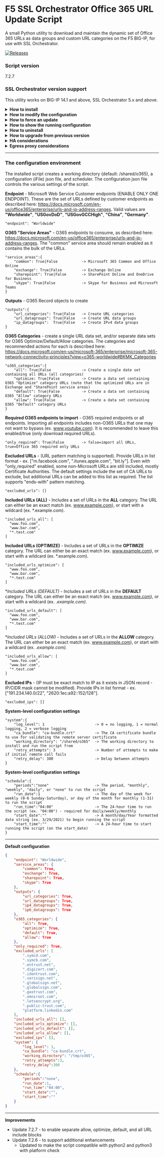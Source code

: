 # F5 SSL Orchestrator Office 365 URL Update Script
A small Python utility to download and maintain the dynamic set of Office 365 URLs as data groups and custom URL categories on the F5 BIG-IP, for use with SSL Orchestrator.

[![Releases](https://img.shields.io/github/v/release/f5devcentral/sslo-o365-update.svg)](https://github.com/f5devcentral/sslo-o365-update/releases)

### Script version
7.2.7

### SSL Orchestrator version support
This utility works on BIG-IP 14.1 and above, SSL Orchestrator 5.x and above.



<details>
<summary><b>How to install</b></summary>
  
  - Download the script onto the F5 BIG-IP:

    `curl -k https://raw.githubusercontent.com/f5devcentral/sslo-o365-update/7.2.6/sslo_o365_update.py -o sslo_o365_update.py`

  - Run the script with one of the following install options. Note that the install options create or replace an existing configuration, but **will not** by itself initiate an O365 URL fetch. To force a fetch on install, include the `--force` option.

    - `python sslo_o365_update.py --install`  -- this option installs with the default configuration.

    - `python sslo_o365_update.py --install --config <JSON string>`  -- this option installs with a configuration passed in via serialized JSON string. Any attributes not defined will take default values.

    - `python sslo_o365_update.py --install --configfile <JSON file>`  -- this option installs with a configuration passed in via JSON file. Any attributes not defined will take default values.
  
</details>

  
  
<details>
<summary><b>How to modify the configuration</b></summary>
  
  - Initiate the `--install` process again with a new `--config` or `--configfile` argument.

    See the JSON configuration template below. Anything passed into --config or --configfile must be in the correct JSON format. For example, to change only the endpoint value:
  
    `--install --config '{"endpoint": "Worldwide"}'`
  
    To change the schedule frequency (periods):
  
    `--install --config '{"schedule":{"periods":"monthly"}}'`
  
    Anything not specifically defined will take the default values. See "default configuration" below.
  
</details>

  
  
<details>
<summary><b>How to force an update</b></summary>
  
  - Run the script with the `--force` option, either during install to immediately force a URL fetch, or at any time.

    `python sslo_o365_update.py --install --force`
  
    `python sslo_o365_update.py --force`
  
</details>  

  
  
<details>
<summary><b>How to show the running configuration</b></summary>
  
  - Run the script with the `--printconfig` option to display the running configuration.

    `python sslo_o365_update.py --printconfig`
  
</details>

  

<details>
<summary><b>How to uninstall</b></summary>
  
  - Run the script with the `--uninstall` option. This will remove the configuration file and scheduler. The URL categories, datagroups, and working directory will remain.

  - Run the script with the `--full_uninstall` option. This will remove the configurtion file, scheduler, working directory files, URL categories, and datagroups.
  
</details>

  
  
<details>
<summary><b>How to upgrade from previous version</b></summary>
  
  - Save the running config to a file:

    `python sslo_o365_update.py --printconfig > config.json`

  - Install the new version and point to the config file:

    `python sslo_o365_update_v7.2.7.py --install --configfile config.json`
  
</details>

  
  
<details>
<summary><b>HA considerations</b></summary>  
  
  - Perform the install operations on both units in an HA environment and then sync. The script runs independently on each peer and will not trigger an out-of-sync indication when updates are made.
  
</details>
  

<details>
<summary><b>Egress proxy considerations</b></summary>  
  
  - The script uses system outbound proxy settings (System : Configuration : Device : Upstream Proxy).
  
</details>
  
---

### The configuration environment
The installed script creates a working directory (default: /shared/o365), a configuration (iFile) json file, and scheduler. The configuration json file controls the various settings of the script.


**Endpoint** - Microsoft Web Service Customer endpoints (ENABLE ONLY ONE ENDPOINT). These are the set of URLs defined by customer endpoints as described here: https://docs.microsoft.com/en-us/office365/enterprise/urls-and-ip-address-ranges. Valid values are **"Worldwide"**, **"USGovDoD"**, **"USGovGCCHigh"**, **"China"**, **"Germany"**.

    "endpoint": "Worldwide"


**O365 "Service Areas"** - O365 endpoints to consume, as described here: https://docs.microsoft.com/en-us/office365/enterprise/urls-and-ip-address-ranges. The "common" service area should remain enabled as it contains the bulk of the URLs.

    "service_areas":{
        "common": True|False           -> Microsoft 365 Common and Office Online
        "exchange": True|False         -> Exchange Online  
        "sharepoint": True|False       -> SharePoint Online and OneDrive for Business
        "skype": True|False            -> Skype for Business and Microsoft Teams
    }


**Outputs** - O365 Record objects to create   

    "outputs":{
        "url_categories": True|False   -> Create URL categories
        "url_datagroups": True|False   -> Create URL data groups
        "ip_datagroups":  True|False   -> Create IPv4 data groups
    }


**O365 Categories** - create a single URL data set, and/or separate data sets for O365 Optimize/Default/Allow categories. The categories and recommended actions for each is described here: https://docs.microsoft.com/en-us/microsoft-365/enterprise/microsoft-365-network-connectivity-principles?view=o365-worldwide#BKMK_Categories

    "o365_categories":{                  
        "all": True|False              -> Create a single date set containing all URLs (all categories)
        "optimize: True|False          -> Create a data set containing O365 "Optimize" category URLs (note that the optimized URLs are in Exchange and "SharePoint service areas)
        "default": True|False          -> Create a data set containing O365 "Allow" category URLs
        "allow": True|False            -> Create a data set containing O365 "Default" category URLs
    }


**Required O365 endpoints to import** - O365 required endpoints or all endpoints. Importing all endpoints includes non-O365 URLs that one may not want to bypass (ex. www.youtube.com). It is recommended to leave this enabled/true (only download required URLs).

    "only_required": True|False        -> false=import all URLs, true=Office 365 required only URLs


**Excluded URLs** - (URL pattern matching is supported). Provide URLs in list format - ex. ["m.facebook.com", ".itunes.apple.com", "bit.ly"]. Even with "only_required" enabled, some non-Microsoft URLs are still included, mostly Certificate Authorities. The default settings include the set of CA URLs to exclude, but additional URLs can be added to this list as required. The list supports "ends-with" pattern matching.

    "excluded_urls": []


**Included URLs (ALL)** - Includes a set of URLs in the **ALL** category. The URL can either be an exact match (ex. www.example.com), or start with a wildcard (ex. *.example.com).     

    "included_urls_all": [
      "www.foo.com",
      "www.bar.com",
      "*.test.com"
    ] 

**Included URLs (OPTIMIZE)** - Includes a set of URLs in the **OPTIMIZE** category. The URL can either be an exact match (ex. www.example.com), or start with a wildcard (ex. *.example.com).     

    "included_urls_optimize": [
      "www.foo.com",
      "www.bar.com",
      "*.test.com"
    ] 
 
**Included URLs (DEFAULT)* - Includes a set of URLs in the **DEFAULT** category. The URL can either be an exact match (ex. www.example.com), or start with a wildcard (ex. *.example.com).*     

    "included_urls_default": [
      "www.foo.com",
      "www.bar.com",
      "*.test.com"
    ] 

**Included URLs (ALLOW)* - Includes a set of URLs in the **ALLOW** category. The URL can either be an exact match (ex. www.example.com), or start with a wildcard (ex. *.example.com).*     

    "included_urls_allow": [
      "www.foo.com",
      "www.bar.com",
      "*.test.com"
    ] 
  
**Excluded IPs** - (IP must be exact match to IP as it exists in JSON record - IP/CIDR mask cannot be modified). Provide IPs in list format - ex. ["191.234.140.0/22", "2620:1ec:a92::152/128"].

    "excluded_ips": [] 

**System-level configuration settings**

    "system":{
        "log_level": 1                       -> 0 = no logging, 1 = normal logging, 2 = verbose logging
        "ca_bundle": "ca-bundle.crt"         -> The CA certificate bundle to use for validating the remote server certificate
        "working_directory": "/shared/o365"  -> The working directory to install and run the script from
        "retry_attempts": 3                  -> Number of attempts to make if initial remote call fails
        "retry_delay": 300                   -> Delay between attempts
    }
   
**System-level configuration settings**

    "schedule":{
        "periods":"none"                     -> The period, "monthly", "weekly", "daily", or "none" to run the script
        "run_date":1                         -> The day of the week for weekly (0-6 Sunday-Saturday), or day of the month for monthly (1-31) to run the script
        "run_time":"04:00"                   -> The 24-hour time to run the script (ex. "04:00") - required for daily/weekly/monthly
        "start_date":""                      -> A month/day/Year formatted date string (ex. 3/29/2021) to begin running the script
        "start_time":""                      -> A 24-hour time to start running the script (on the start_date)
    }
   
---

**Default configuration**
```json
{
    "endpoint": "Worldwide",
    "service_areas": {
        "common": True,
        "exchange": True,
        "sharepoint": True,
        "skype": True
    },
    "outputs": {
        "url_categories": True,
        "url_datagroups": True,
        "ip4_datagroups": True,
        "ip6_datagroups": True
    },
    "o365_categories": {
        "all": True,
        "optimize": True,
        "default": True,
        "allow": True
    },
    "only_required": True,
    "excluded_urls": [
        ".symcd.com",
        ".symcb.com",
        ".entrust.net",
        ".digicert.com",
        ".identrust.com",
        ".verisign.net",
        ".globalsign.net",
        ".globalsign.com",
        ".geotrust.com",
        ".omniroot.com",
        ".letsencrypt.org",
        ".public-trust.com",
        "platform.linkedin.com"
    ],
    "included_urls_all": [],
    "included_urls_optimize": [],
    "included_urls_default": [],
    "included_urls_allow": [],
    "excluded_ips": [],
    "system": {
        "log_level": 1,
        "ca_bundle": "ca-bundle.crt",
        "working_directory": "/tmp/o365",
        "retry_attempts":3,
        "retry_delay":300
    },
    "schedule":{
        "periods":"none",
        "run_date":1,
        "run_time":"04:00",
        "start_date":"",
        "start_time":""
    }
}
```

---

**Improvements**
- Update 7.2.7 - to enable separate allow, optimize, default, and all URL include blocks 
- Update 7.2.6 - to support additional enhancements
   - Updated to make the script compatible with python2 and python3 with platform check
